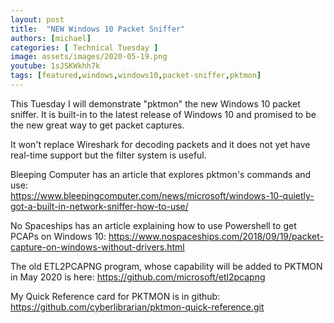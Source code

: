 ```yaml
---
layout: post
title:  "NEW Windows 10 Packet Sniffer"
authors: [michael]
categories: [ Technical Tuesday ]
image: assets/images/2020-05-19.png
youtube: 1sJSKWkhh7k
tags: [featured,windows,windows10,packet-sniffer,pktmon]
---
```

This Tuesday I will demonstrate "pktmon" the new Windows 10 packet sniffer. It is built-in to the latest release of Windows 10 and promised to be the new great way to get packet captures.

It won't replace Wireshark for decoding packets and it does not yet have real-time support but the filter system is useful.

Bleeping Computer has an article that explores pktmon's commands and use:      
  <https://www.bleepingcomputer.com/news/microsoft/windows-10-quietly-got-a-built-in-network-sniffer-how-to-use/>

No Spaceships has an article explaining how to use Powershell to get PCAPs on Windows 10:
  <https://www.nospaceships.com/2018/09/19/packet-capture-on-windows-without-drivers.html>

The old ETL2PCAPNG program, whose capability will be added to PKTMON in May 2020 is here: 
  <https://github.com/microsoft/etl2pcapng>

My Quick Reference card for PKTMON is in github: 
  <https://github.com/cyberlibrarian/pktmon-quick-reference.git>
